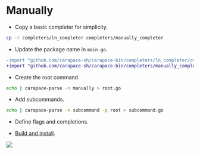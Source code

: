 # Manually

- Copy a basic completer for simplicity.

```sh
cp -r completers/ln_completer completers/manually_completer
```

- Update the package name in `main.go`.

```diff
-import "github.com/carapace-sh/carapace-bin/completers/ln_completer/cmd"
+import "github.com/carapace-sh/carapace-bin/completers/manually_completer/cmd"
```

- Create the root command.

```sh
echo | carapace-parse -n manually > root.go
```

- Add subcommands.

```sh
echo | carapace-parse -n subcommand -p root > subcommand.go
```

- Define flags and completions.

- [Build and install](../build.md#development).

![](./manually.cast)
